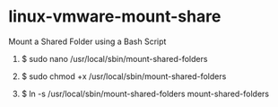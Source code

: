 # linux-vmware-mount-share
Mount a Shared Folder using a Bash Script

1. $ sudo nano /usr/local/sbin/mount-shared-folders

2. $ sudo chmod +x /usr/local/sbin/mount-shared-folders

3. $ ln -s /usr/local/sbin/mount-shared-folders mount-shared-folders
